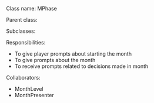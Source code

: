 Class name: MPhase

Parent class:

Subclasses:

Responsibilities:
* To give player prompts about starting the month
* To give prompts about the month
* To receive prompts related to decisions made in month

Collaborators:
* MonthLevel
* MonthPresenter